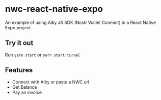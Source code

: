 # nwc-react-native-expo

An example of using Alby JS SDK (Nostr Wallet Connect) in a React Native Expo project

## Try it out

Run `yarn start` or `yarn start:tunnel`

## Features

- Connect with Alby or paste a NWC url
- Get Balance
- Pay an invoice
